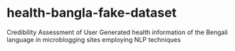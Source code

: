 # health-bangla-fake-dataset
Credibility Assessment of User Generated health information of the Bengali language in microblogging sites employing NLP techniques
